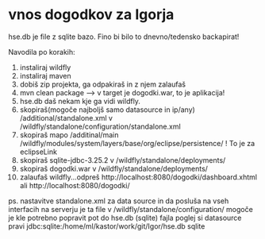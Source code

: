 # vnos dogodkov za Igorja

hse.db je file z sqlite bazo. Fino bi bilo to dnevno/tedensko backapirat!

Navodila po korakih:
1. instaliraj wildfly
2. instaliraj maven 
3. dobiš zip projekta, ga odpakiraš in z njem zalaufaš
4. mvn clean package  --> v target je dogodki.war, to je aplikacija!
5. hse.db daš nekam kje ga vidi wildfly.
6. skopiraš(mogoče najboljš samo datasource in ip/any) /additional/standalone.xml v /wildfly/standalone/configuration/standalone.xml
7. skopiraš mapo /additinal/main /wildfly/modules/system/layers/base/org/eclipse/persistence/ ! To je za eclipseLink
8. skopiraš sqlite-jdbc-3.25.2 v /wildfly/standalone/deployments/
9. skopiraš dogodki.war v /wildfly/standalone/deployments/
10. zalaufaš wildfly...odpreš http://localhost:8080/dogodki/dashboard.xhtml ali http://localhost:8080/dogodki/



ps.
nastavitve standalone.xml za data source in da posluša na vseh interfacih
na serverju je ta file v /wildfly/standalone/configuration/
mogoče je kle potrebno popravit pot do hse.db (sqlite) fajla
poglej si datasource pravi
<datasource jndi-name="java:/hseDS" pool-name="SqlitePool">
    <connection-url>jdbc:sqlite:/home/ml/kastor/work/git/Igor/hse.db</connection-url>
    <driver>sqlite</driver>
</datasource>